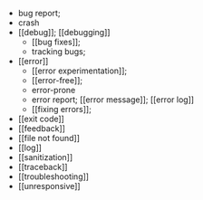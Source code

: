 - bug report;
- crash
- [[debug]]; [[debugging]]
    - [[bug fixes]];
    - tracking bugs;
- [[error]]
    - [[error experimentation]];
    - [[error-free]];
    - error-prone
    - error report; [[error message]]; [[error log]]
    - [[fixing errors]]; 
- [[exit code]]
- [[feedback]]
- [[file not found]]
- [[log]]
- [[sanitization]]
- [[traceback]]
- [[troubleshooting]]
- [[unresponsive]]
